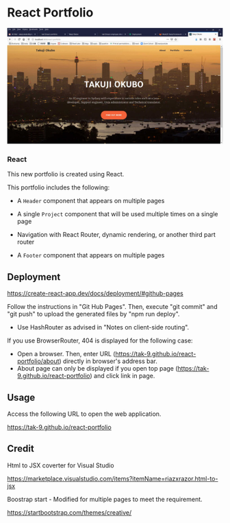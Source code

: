 # React Portfolio

<img src="readme/screencapture.jpg" width=600px> 


### React

This new portfolio is created using React.

This portfolio includes the following:

* A `Header` component that appears on multiple pages

* A single `Project` component that will be used multiple times on a single page 

* Navigation with React Router, dynamic rendering, or another third part router

* A `Footer` component that appears on multiple pages



## Deployment

https://create-react-app.dev/docs/deployment/#github-pages

Follow the instructions in "Git Hub Pages".
Then, execute "git commit" and "git push" to upload the generated files by "npm run deploy". 


* Use HashRouter as advised in "Notes on client-side routing". 


If you use BrowserRouter, 404 is displayed for the following case: 
* Open a browser. Then, enter URL (https://tak-9.github.io/react-portfolio/about) directly in browser's address bar.  
* About page can only be displayed if you open top page (https://tak-9.github.io/react-portfolio) and click link in page.


## Usage 
Access the following URL to open the web application.

https://tak-9.github.io/react-portfolio



##  Credit 
Html to JSX coverter for Visual Studio

https://marketplace.visualstudio.com/items?itemName=riazxrazor.html-to-jsx


Boostrap start - Modified for multiple pages to meet the requirement.

https://startbootstrap.com/themes/creative/

